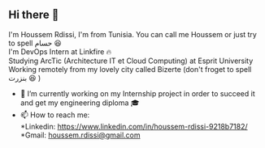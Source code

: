 <h2>Hi there 👋 </h2> 

I'm Houssem Rdissi, I'm from Tunisia.
You can call me Houssem or just try to spell حسام :satisfied:  
I'm DevOps Intern at Linkfire :fire: <br>
Studying ArcTic (Architecture IT et Cloud Computing) at Esprit University <br>
Working remotely from my lovely city called Bizerte (don't froget to spell بنزرت :satisfied: ) 

- 🔭 I’m currently working on my Internship project in order to succeed it and get my engineering diploma :mortar_board:
- 📫 How to reach me: <br>*Linkedin: https://www.linkedin.com/in/houssem-rdissi-9218b7182/ <br>*Gmail: houssem.rdissi@gmail.com 

